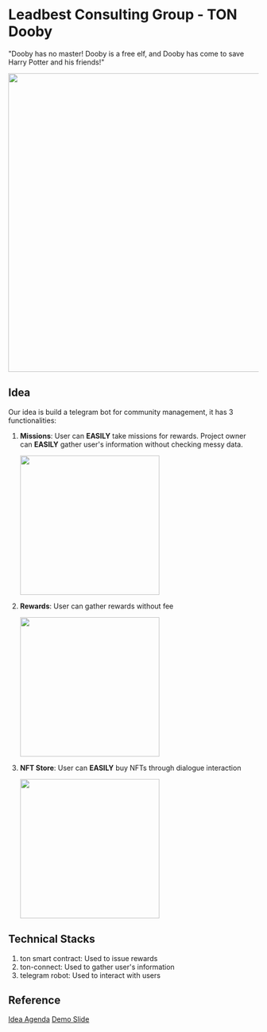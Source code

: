 # Leadbest Consulting Group - TON Dooby

"Dooby has no master! Dooby is a free elf, and Dooby has come to save Harry Potter and his friends!"

<img src="https://upload.cc/i1/2023/02/12/Z0pwKx.png" width="600">

## Idea

Our idea is build a telegram bot for community management, it has 3 functionalities:

1. **Missions**: User can **EASILY** take missions for rewards. Project owner can **EASILY** gather user's information without checking messy data.

    <img src="https://upload.cc/i1/2023/02/12/fnq4Ih.png" width="280">
    

2. **Rewards**: User can gather rewards without fee

    <img src="https://upload.cc/i1/2023/02/12/hdJ6cn.png" width="280">
    
    

3. **NFT Store**: User can **EASILY** buy NFTs through dialogue interaction

    <img src="https://upload.cc/i1/2023/02/12/rcFKYx.png" width="280">

## Technical Stacks

1. ton smart contract: Used to issue rewards
2. ton-connect: Used to gather user's information
3. telegram robot: Used to interact with users

## Reference

[Idea Agenda](https://docs.google.com/presentation/d/1QEUo_2glJO5DsWRdGZ5p6H0i_8olk6lu865NMJp1fm0/edit#slide=id.g2052594a4f0_2_63)
[Demo Slide](https://pse.is/4ptg7e)

